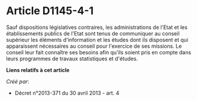 # Article D1145-4-1

Sauf  dispositions législatives contraires, les administrations de l'Etat et  les établissements publics de l'Etat sont tenus
de communiquer au  conseil supérieur les éléments d'information et les études dont ils  disposent et qui apparaissent
nécessaires au conseil pour l'exercice de  ses missions. Le conseil leur fait connaître ses besoins afin qu'ils  soient pris
en compte dans leurs programmes de travaux statistiques et  d'études.

**Liens relatifs à cet article**

_Créé par_:

  - Décret n°2013-371 du 30 avril 2013 - art. 4
